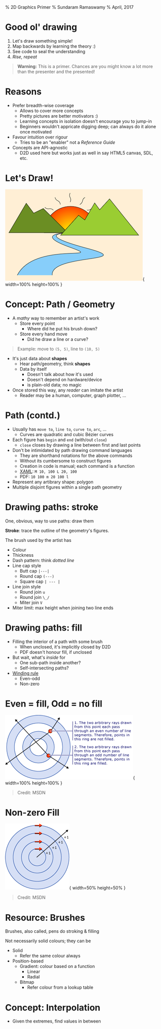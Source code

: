 % 2D Graphics Primer
% Sundaram Ramaswamy
% April, 2017

# Good ol' drawing

1. Let's draw something simple!
2. Map backwards by learning the theory :)
3. See code to seal the understanding
4. _Rise, repeat_

> **Warning:** This is a primer.  Chances are you might know a lot more than the presenter and the presented!

# Reasons

* Prefer breadth-wise coverage
    + Allows to cover more concepts
    + Pretty pictures are better motivators :)
    + Learning concepts in isolation doesn't encourage you to jump-in
    + Beginners wouldn't appricate digging deep; can always do it alone once motivated
* Favour intuition over rigour
    + Tries to be an "enabler" not a _Reference Guide_
* Concepts are API-agnostic
    + D2D used here but works just as well in say HTML5 canvas, SDL, etc.

# Let's Draw!

![Paths, strokes and fills](./img/output1.png "Scenery"){ width=100% height=100% }


# Concept: Path / Geometry

* A *mathy* way to remember an artist's work
    + Store every point
        * Where did he put his brush down?
    + Store every hand move
        * Did he draw a line or a curve?

> Example: move to `(5, 5)`, line to `(10, 5)`

* It's just data about **shapes**
    + Hear path/geometry, think **shapes**
    + Data by itself
        * Doesn't talk about how it's used
        * Doesn't depend on hardware/device
        * is plain-old data; no magic
* Once stored this way, any _reader_ can imitate the artist
    + Reader may be a human, computer, graph plotter, …

# Path (contd.)

* Usually has `move to`, `line to`, `curve to`, `arc`, …
    + Curves are quadratic and cubic Bézier curves
* Each figure has `begin` and `end` (with/out `close`)
    + `close` closes by drawing a line between first and last points
* Don't be intimidated by path drawing command languages
    + They are shorthand notations for the above commands
    + Without its cumbersome to construct figures
    + Creation in code is manual; each command is a function
    + [XAML](https://msdn.microsoft.com/en-us/library/ms752293.aspx): `M 10, 100 L 20, 100`
    + PDF: `10 100 m 20 100 l`
* Represent any artibrary shape: polygon
* Multiple disjoint figures within a single path geometry

# Drawing paths: stroke

One, obvious, way to use paths: draw them

**Stroke**: trace the outline of the geometry's figures.

The brush used by the artist has

+ Colour
+ Thickness
+ Dash pattern: think _dotted line_
+ Line cap style
    * Butt cap  `|---|`
    * Round cap `(---)`
    * Square cap `| --- |`
+ Line join style
    * Round join `u`
    * Round join `\_/`
    * Miter join `V`
+ Miter limit: max height when joining two line ends

# Drawing paths: fill

* Filling the interior of a path with some brush
    + When unclosed, it's implicitly closed by D2D
    + PDF doesn't honour fill, if unclosed
* But wait, what's *inside* for
    + One sub-path inside another?
    + Self-intersecting paths?
* [Winding rule](https://msdn.microsoft.com/en-us/library/windows/desktop/dd368110(v=vs.85).aspx)
    + Even-odd
    + Non-zero

# Even = fill, Odd = no fill
![Even Odd rule](./img/even_odd.png "Even Odd"){ width=100% height=100% }

> Credit: MSDN

# Non-zero Fill
![Non-zero rule](./img/nonzero.png "Non-zero"){ width=50% height=50% }

> Credit: MSDN

# Resource: Brushes

Brushes, also called, pens do stroking & filling

Not necessarily solid colours; they can be

+ Solid
    * Refer the same colour always
+ Position-based
    + Gradient: colour based on a function
        + Linear
        + Radial
    + Bitmap
        * Refer colour from a lookup table

# Concept: Interpolation

* Given the extremes, find values in between
